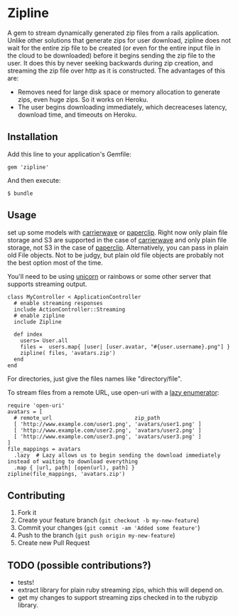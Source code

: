 # Zipline

A gem to stream dynamically generated zip files from a rails application. Unlike other solutions that generate zips for user download, zipline does not wait for the entire zip file to be created (or even for the entire input file in the cloud to be downloaded) before it begins sending the zip file to the user. It does this by never seeking backwards during zip creation, and streaming the zip file over http as it is constructed. The advantages of this are:

- Removes need for large disk space or memory allocation to generate zips, even huge zips. So it works on Heroku.
- The user begins downloading immediately, which decreaceses latency, download time, and timeouts on Heroku.

## Installation

Add this line to your application's Gemfile:

    gem 'zipline'

And then execute:

    $ bundle

## Usage

set up some models with [carrierwave](https://github.com/jnicklas/carrierwave) or [paperclip](https://github.com/thoughtbot/paperclip).
 Right now only plain file storage and S3 are supported in the case of [carrierwave](https://github.com/jnicklas/carrierwave) and only plain file storage, not S3 in the case of [paperclip](https://github.com/thoughtbot/paperclip). Alternatively, you can pass in plain old File objects. Not to be judgy, but plain old file objects are probably not the best option most of the time.

You'll need to be using [unicorn](http://unicorn.bogomips.org/) or rainbows or some other server that supports streaming output.

    class MyController < ApplicationController
      # enable streaming responses
      include ActionController::Streaming
      # enable zipline
      include Zipline
      
      def index
        users= User.all
        files =  users.map{ |user| [user.avatar, "#{user.username}.png"] }
        zipline( files, 'avatars.zip')
      end
    end

For directories, just give the files names like "directory/file".

To stream files from a remote URL, use open-uri with a [lazy enumerator](http://ruby-doc.org/core-2.0.0/Enumerator/Lazy.html):

    require 'open-uri'
    avatars = [
      # remote_url                          zip_path
      [ 'http://www.example.com/user1.png', 'avatars/user1.png' ]
      [ 'http://www.example.com/user2.png', 'avatars/user2.png' ]
      [ 'http://www.example.com/user3.png', 'avatars/user3.png' ]
    ]
    file_mappings = avatars
      .lazy  # Lazy allows us to begin sending the download immediately instead of waiting to download everything
      .map { |url, path| [open(url), path] }
    zipline(file_mappings, 'avatars.zip')
    
## Contributing

1. Fork it
2. Create your feature branch (`git checkout -b my-new-feature`)
3. Commit your changes (`git commit -am 'Added some feature'`)
4. Push to the branch (`git push origin my-new-feature`)
5. Create new Pull Request

## TODO (possible contributions?)

* tests!
* extract library for plain ruby streaming zips, which this will depend on.
* get my changes to support streaming zips checked in to the rubyzip library.
